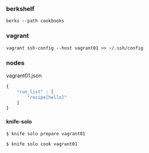 ### berkshelf

```
berks --path cookbooks
```

### vagrant

```
vagrant ssh-config --host vagrant01 >> ~/.ssh/config
```

### nodes

vagrant01.json

```javascript
{
    "run_list" : [
        "recipe[hello]"
    ]
}
```


#### knife-solo

```
$ knife solo prepare vagrant01
```

```
$ knife solo cook vagrant01
```

